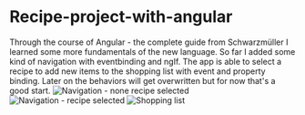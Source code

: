 # Recipe-project-with-angular
Through the course of Angular - the complete guide from Schwarzmüller I learned some more fundamentals of the new language. So far I added some kind of navigation with eventbinding and ngIf. The app is able to select a recipe to add new items to the shopping list with event and property binding. Later on the behaviors will get overwritten but for now that's a good start. 
![Navigation - none recipe selected](https://user-images.githubusercontent.com/90517309/192259418-5cbdedae-ad8e-44e5-b037-9e4b40abc493.png)
![Navigation - recipe selected](https://user-images.githubusercontent.com/90517309/192259424-83846070-7056-455d-aa03-5a13288cc7c3.png)
![Shopping list](https://user-images.githubusercontent.com/90517309/192259429-e18f8454-3b7f-4958-bd44-ae87426618a8.png)
